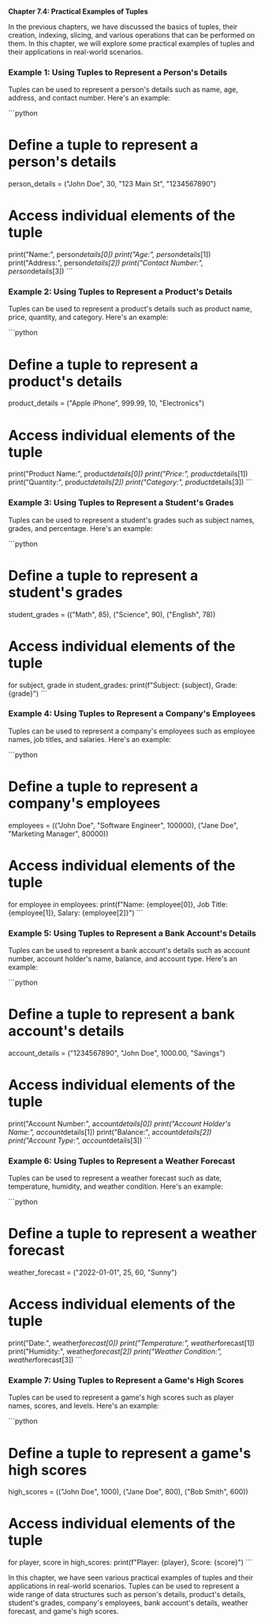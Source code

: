 <p><strong>Chapter 7.4: Practical Examples of Tuples</strong></p>

<p>In the previous chapters, we have discussed the basics of tuples, their creation, indexing, slicing, and various operations that can be performed on them. In this chapter, we will explore some practical examples of tuples and their applications in real-world scenarios.</p>

<h3>Example 1: Using Tuples to Represent a Person's Details</h3>

<p>Tuples can be used to represent a person's details such as name, age, address, and contact number. Here's an example:</p>

<p>```python</p>

<h1>Define a tuple to represent a person's details</h1>

<p>person_details = ("John Doe", 30, "123 Main St", "1234567890")</p>

<h1>Access individual elements of the tuple</h1>

<p>print("Name:", person<em>details[0])
print("Age:", person</em>details[1])
print("Address:", person<em>details[2])
print("Contact Number:", person</em>details[3])
```</p>

<h3>Example 2: Using Tuples to Represent a Product's Details</h3>

<p>Tuples can be used to represent a product's details such as product name, price, quantity, and category. Here's an example:</p>

<p>```python</p>

<h1>Define a tuple to represent a product's details</h1>

<p>product_details = ("Apple iPhone", 999.99, 10, "Electronics")</p>

<h1>Access individual elements of the tuple</h1>

<p>print("Product Name:", product<em>details[0])
print("Price:", product</em>details[1])
print("Quantity:", product<em>details[2])
print("Category:", product</em>details[3])
```</p>

<h3>Example 3: Using Tuples to Represent a Student's Grades</h3>

<p>Tuples can be used to represent a student's grades such as subject names, grades, and percentage. Here's an example:</p>

<p>```python</p>

<h1>Define a tuple to represent a student's grades</h1>

<p>student_grades = (("Math", 85), ("Science", 90), ("English", 78))</p>

<h1>Access individual elements of the tuple</h1>

<p>for subject, grade in student_grades:
    print(f"Subject: {subject}, Grade: {grade}")
```</p>

<h3>Example 4: Using Tuples to Represent a Company's Employees</h3>

<p>Tuples can be used to represent a company's employees such as employee names, job titles, and salaries. Here's an example:</p>

<p>```python</p>

<h1>Define a tuple to represent a company's employees</h1>

<p>employees = (("John Doe", "Software Engineer", 100000), ("Jane Doe", "Marketing Manager", 80000))</p>

<h1>Access individual elements of the tuple</h1>

<p>for employee in employees:
    print(f"Name: {employee[0]}, Job Title: {employee[1]}, Salary: {employee[2]}")
```</p>

<h3>Example 5: Using Tuples to Represent a Bank Account's Details</h3>

<p>Tuples can be used to represent a bank account's details such as account number, account holder's name, balance, and account type. Here's an example:</p>

<p>```python</p>

<h1>Define a tuple to represent a bank account's details</h1>

<p>account_details = ("1234567890", "John Doe", 1000.00, "Savings")</p>

<h1>Access individual elements of the tuple</h1>

<p>print("Account Number:", account<em>details[0])
print("Account Holder's Name:", account</em>details[1])
print("Balance:", account<em>details[2])
print("Account Type:", account</em>details[3])
```</p>

<h3>Example 6: Using Tuples to Represent a Weather Forecast</h3>

<p>Tuples can be used to represent a weather forecast such as date, temperature, humidity, and weather condition. Here's an example:</p>

<p>```python</p>

<h1>Define a tuple to represent a weather forecast</h1>

<p>weather_forecast = ("2022-01-01", 25, 60, "Sunny")</p>

<h1>Access individual elements of the tuple</h1>

<p>print("Date:", weather<em>forecast[0])
print("Temperature:", weather</em>forecast[1])
print("Humidity:", weather<em>forecast[2])
print("Weather Condition:", weather</em>forecast[3])
```</p>

<h3>Example 7: Using Tuples to Represent a Game's High Scores</h3>

<p>Tuples can be used to represent a game's high scores such as player names, scores, and levels. Here's an example:</p>

<p>```python</p>

<h1>Define a tuple to represent a game's high scores</h1>

<p>high_scores = (("John Doe", 1000), ("Jane Doe", 800), ("Bob Smith", 600))</p>

<h1>Access individual elements of the tuple</h1>

<p>for player, score in high_scores:
    print(f"Player: {player}, Score: {score}")
```</p>

<p>In this chapter, we have seen various practical examples of tuples and their applications in real-world scenarios. Tuples can be used to represent a wide range of data structures such as person's details, product's details, student's grades, company's employees, bank account's details, weather forecast, and game's high scores.</p>

